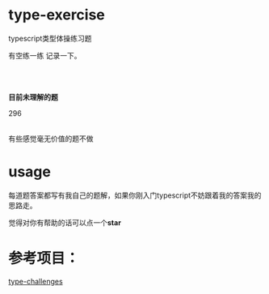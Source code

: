 # type-exercise
typescript类型体操练习题

有空练一练 记录一下。

<br>
<br>

**目前未理解的题**

296

<br>
有些感觉毫无价值的题不做

# usage
每道题答案都写有我自己的题解，如果你刚入门typescript不妨跟着我的答案我的思路走。

觉得对你有帮助的话可以点一个**star**

# 参考项目：
[type-challenges](https://github.com/type-challenges/type-challenges/blob/main/README.zh-CN.md)